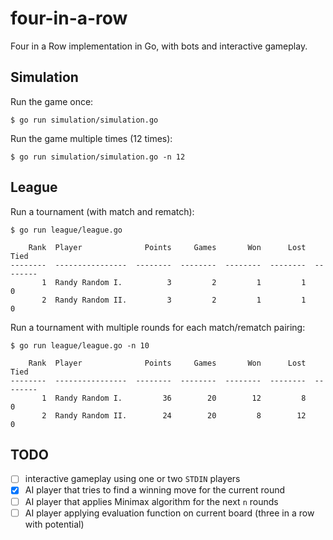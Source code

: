 # four-in-a-row

Four in a Row implementation in Go, with bots and interactive gameplay.

## Simulation

Run the game once:

    $ go run simulation/simulation.go

Run the game multiple times (12 times):

    $ go run simulation/simulation.go -n 12

## League

Run a tournament (with match and rematch):

    $ go run league/league.go

        Rank  Player              Points     Games       Won      Lost      Tied
    --------  ----------------  --------  --------  --------  --------  --------
           1  Randy Random I.          3         2         1         1         0
           2  Randy Random II.         3         2         1         1         0

Run a tournament with multiple rounds for each match/rematch pairing:

    $ go run league/league.go -n 10

        Rank  Player              Points     Games       Won      Lost      Tied
    --------  ----------------  --------  --------  --------  --------  --------
           1  Randy Random I.         36        20        12         8         0
           2  Randy Random II.        24        20         8        12         0

## TODO

- [ ] interactive gameplay using one or two `STDIN` players
- [x] AI player that tries to find a winning move for the current round
- [ ] AI player that applies Minimax algorithm for the next `n` rounds
- [ ] AI player applying evaluation function on current board (three in a row with potential)
